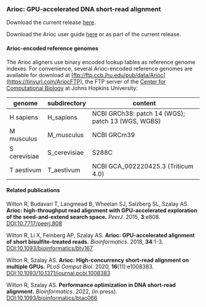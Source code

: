 ### Arioc:  GPU-accelerated DNA short-read alignment

Download the current release [here](https://github.com/RWilton/Arioc/releases "Arioc releases").

Download the Arioc user guide [here](https://github.com/RWilton/Arioc/blob/master/Arioc.guide.pdf "Arioc user guide") or as part of the current release.

#### Arioc-encoded reference genomes
The Arioc aligners use binary encoded lookup tables as reference genome indexes. For convenience, several Arioc-encoded reference genomes are available for download at [ftp://ftp.ccb.jhu.edu/pub/data/Arioc](https://tinyurl.com/AriocFTP), the FTP server of the [Center for Computational Biology](http://www.ccb.jhu.edu) at Johns Hopkins University:

| genome | subdirectory | content |
|-|-|-|
| H sapiens | H_sapiens | NCBI GRCh38: patch 14 (WGS); patch 13 (WGS, WGBS) |
| M musculus | M_musculus | NCBI GRCm39 |
| S cerevisiae | S_cerevisiae | S288C |
| T aestivum | T_aestivum | NCBI GCA_002220425.3 (Triticum 4.0) |

#### Related publications
Wilton R, Budavari T, Langmead B, Wheelan SJ, Salzberg SL, Szalay AS.  **Arioc: high-throughput read alignment with GPU-accelerated exploration of the seed-and-extend search space.**  *PeerJ*. 2015, **3**:e808. [DOI:10.7717/peerj.808](https://doi.org/10.7717/peerj.808)

Wilton R, Li X, Feinberg AP, Szalay AS.  **Arioc: GPU-accelerated alignment of short bisulfite-treated reads.**  *Bioinformatics*. 2018, **34**:1-3. [DOI:10.1093/bioinformatics/bty167](https://doi.org/10.1093/bioinformatics/bty167)

Wilton R, Szalay AS.  **Arioc: High-concurrency short-read alignment on multiple GPUs.**  *PLoS Comput Biol*. 2020, **16**(11):e1008383. [DOI:10.1093/10.1371/journal.pcbi.1008383](https://doi.org/10.1371/journal.pcbi.1008383)

Wilton R, Szalay AS.  **Performance optimization in DNA short-read alignment.**  *Bioinformatics*. 2022, (in press). [DOI:10.1093/bioinformatics/btac066](https://academic.oup.com/bioinformatics/advance-article/doi/10.1093/bioinformatics/btac066/6525215?guestAccessKey=2dd3d9e7-68ed-4624-a53d-381706e58046)
